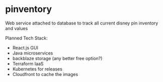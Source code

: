 # pinventory
Web service attached to database to track all current disney pin inventory and values

Planned Tech Stack:

* React.js GUI
* Java microservices
* backblaze storage (any better free option?)
* Terraform IaaS
* Kubernetes for releases
* Cloudfront to cache the images